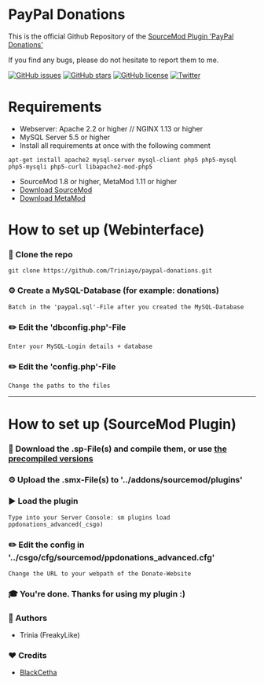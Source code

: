 # PayPal Donations
This is the official Github Repository of the [SourceMod Plugin 'PayPal Donations'](https://forums.alliedmods.net/showthread.php?t=302214)

If you find any bugs, please do not hesitate to report them to me.

[![GitHub issues](https://img.shields.io/github/issues/Triniayo/paypal-donations.svg)](https://github.com/Triniayo/paypal-donations/issues)
[![GitHub stars](https://img.shields.io/github/stars/Triniayo/paypal-donations.svg)](https://github.com/Triniayo/paypal-donations/stargazers)
[![GitHub license](https://img.shields.io/github/license/triniayo/paypal-donations.svg)](https://github.com/Triniayo/paypal-donations/blob/master/License.txt)
[![Twitter](https://img.shields.io/twitter/url/https/github.com/Triniayo/paypal-donations.svg?style=social)](https://twitter.com/intent/tweet?text=Wow:&url=https%3A%2F%2Fgithub.com%2FTriniayo%2Fpaypal-donations)

# Requirements
* Webserver: Apache 2.2 or higher // NGINX 1.13 or higher
* MySQL Server 5.5 or higher
* Install all requirements at once with the following comment
```
apt-get install apache2 mysql-server mysql-client php5 php5-mysql php5-mysqli php5-curl libapache2-mod-php5
```
* SourceMod 1.8 or higher, MetaMod 1.11 or higher
* [Download SourceMod](http://www.sourcemod.net/downloads.php?branch=stable#)
* [Download MetaMod](http://sourcemm.net/downloads.php?branch=dev)

# How to set up (Webinterface)
### 💾 Clone the repo
```
git clone https://github.com/Triniayo/paypal-donations.git
```

### ⚙️ Create a MySQL-Database (for example: donations)
```Batch in the 'paypal.sql'-File after you created the MySQL-Database```


### ✏️ Edit the 'dbconfig.php'-File
```Enter your MySQL-Login details + database```

### ✏️ Edit the 'config.php'-File
```Change the paths to the files```

-----

# How to set up (SourceMod Plugin)
### 💾 Download the .sp-File(s) and compile them, or use [the precompiled versions](https://github.com/Triniayo/paypal-donations/tree/master/sourcemod/plugins)

### ⚙️ Upload the .smx-File(s) to '../addons/sourcemod/plugins'

### ▶️ Load the plugin
```Type into your Server Console: sm plugins load ppdonations_advanced(_csgo)```

### ✏️ Edit the config in '../csgo/cfg/sourcemod/ppdonations_advanced.cfg'
```Change the URL to your webpath of the Donate-Website```

### 🎓 You're done. Thanks for using my plugin :)

### 🤖 Authors
- Trinia (FreakyLike)

###     ❤️   Credits
- [BlackCetha](https://github.com/SmItH197/SteamAuthentication)
